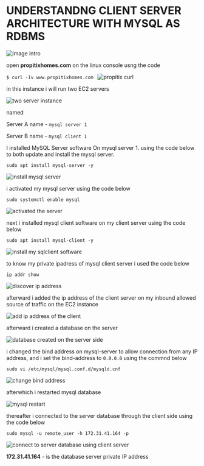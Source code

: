 # UNDERSTANDNG CLIENT SERVER ARCHITECTURE WITH MYSQL AS RDBMS
![image intro](intro.png)

open **propitixhomes.com** on the linux console usng the code 

`$ curl -Iv www.propitixhomes.com
`
![propitix curl](<1 curl propitix.png>)

in this instance i will run two EC2 servers

![two server instance](<2 client and server on aws.png>)

named 

Server A name - `mysql server 1`

Server B name - `mysql client 1`

I installed MySQL Server software On mysql server 1. using the code below to both update and install the mysql server.

`sudo apt install mysql-server -y`

![install mysql server](<3 mysql-server install.png>)

i activated my mysql server using the code below 

`sudo systemctl enable mysql`

![activated the server](<4 enable mysql service on server.png>)

next i installed mysql client software on my client server using the code below

`sudo apt install mysql-client -y`

![install my sqlclient software](<5 install mysql client.png>)

to know my private ipadress of mysql client server i used the code below

`ip addr show`

![discover ip address](<6 ipadress of client gotten.png>)

afterward i added the ip address of the client server on my inbound allowed source of traffic on the EC2 instance

![add ip address of the client](<7 ip address of client added.png>)

afterward i created a database on the server

![database created on the server side ](<8 database created on server and all access granted.png>)

i changed the bind address on mysql-server to allow connection from any IP address, and i set the bind-address to `0.0.0.0` using the commnd below

`sudo vi /etc/mysql/mysql.conf.d/mysqld.cnf 
`

![change bind address](<9 change to 0 0 0 0.png>)

afterwhich i restarted mysql database

![mysql restart](<10 restart mysql.png>)

thereafter i connected to the server database through the client side using the code below

`sudo mysql -u remote_user -h 172.31.41.164 -p` 

![connect to server database using client server](<11 successfully conected to mysql database server from client.png>)

**172.31.41.164**  - is the database server private IP address 

